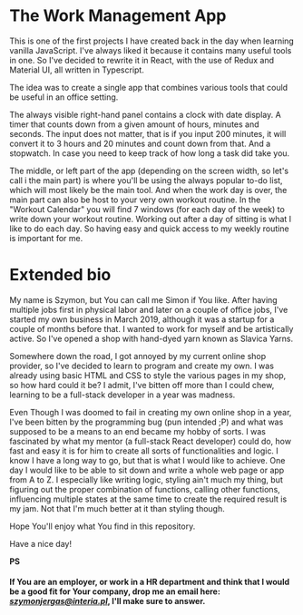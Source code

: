 # The Work Management App

This is one of the first projects I have created back in the day when learning vanilla JavaScript.
I've always liked it because it contains many useful tools in one. So I've decided to rewrite it in React, with the use of Redux and Material UI, all written in Typescript. 

The idea was to create a single app that combines various tools that could be useful in an office setting. 

The always visible right-hand panel contains a clock with date display. 
A timer that counts down from a given amount of hours, minutes and seconds. The input does not matter, that is if you input 200 minutes, it will convert it to 3 hours and 20 minutes and count down from that. 
And a stopwatch. In case you need to keep track of how long a task did take you.

The middle, or left part of the app (depending on the screen width, so let's call i the main part) is where you'll be using the always popular to-do list, which will most likely be the main tool. 
And when the work day is over, the main part can also be host to your very own workout routine. In the "Workout Calendar" you will find 7 windows (for each day of the week) to write down your workout routine. 
Working out after a day of sitting is what I like to do each day. So having easy and quick access to my weekly routine is important for me. 


# Extended bio

My name is Szymon, but You can call me Simon if You like. After having multiple jobs first in physical labor and later on a couple of office jobs, I've started my own business in March 2019, although it was a startup for a couple of months before that. I wanted to work for myself and be artistically active. So I've opened a shop with hand-dyed yarn known as Slavica Yarns. 

Somewhere down the road, I got annoyed by my current online shop provider, so I've decided to learn to program and create my own. I was already using basic HTML and CSS to style the various pages in my shop, so how hard could it be? I admit, I've bitten off more than I could chew, learning to be a full-stack developer in a year was madness. 

Even Though I was doomed to fail in creating my own online shop in a year, I've been bitten by the programming bug (pun intended ;P) and what was supposed to be a means to an end became my hobby of sorts. I was fascinated by what my mentor (a full-stack React developer) could do, how fast and easy it is for him to create all sorts of functionalities and logic. I know I have a long way to go, but that is what I would like to achieve. One day I would like to be able to sit down and write a whole web page or app from A to Z. I especially like writing logic, styling ain't much my thing, but figuring out the proper combination of functions, calling other functions, influencing multiple states at the same time to create the required result is my jam. Not that I'm much better at it than styling though. 

Hope You'll enjoy what You find in this repository. 

Have a nice day!

**PS**
#### If You are an employer, or work in a HR department and think that I would be a good fit for Your company, drop me an email here: ***szymonjergas@interia.pl***, I'll make sure to answer. 
